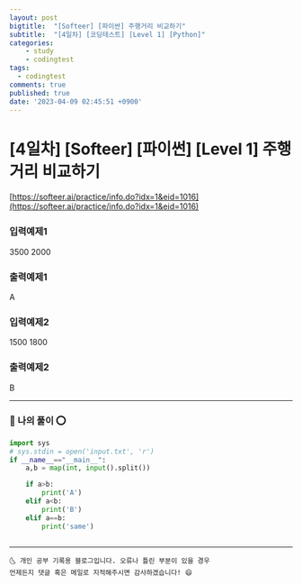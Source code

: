```yaml
---
layout: post
bigtitle:  "[Softeer] [파이썬] 주행거리 비교하기"
subtitle:  "[4일차] [코딩테스트] [Level 1] [Python]"
categories:
    - study
    - codingtest
tags:
  - codingtest
comments: true
published: true
date: '2023-04-09 02:45:51 +0900'
---
```


# [4일차] [Softeer] [파이썬] [Level 1] 주행거리 비교하기

[https://softeer.ai/practice/info.do?idx=1&eid=1016](https://softeer.ai/practice/info.do?idx=1&eid=1016)

### 입력예제1
3500 2000

### 출력예제1
A

### 입력예제2
1500 1800

### 출력예제2
B


---

### 🚀 나의 풀이 ⭕

```python
import sys 
# sys.stdin = open('input.txt', 'r')
if __name__=="__main__":
    a,b = map(int, input().split())

    if a>b:
        print('A')
    elif a<b:
        print('B')
    elif a==b:
        print('same')
        

```


***
    🌜 개인 공부 기록용 블로그입니다. 오류나 틀린 부분이 있을 경우 
    언제든지 댓글 혹은 메일로 지적해주시면 감사하겠습니다! 😄